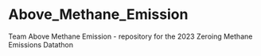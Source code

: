 # Above_Methane_Emission
Team Above Methane Emission - repository for the 2023 Zeroing Methane Emissions Datathon
